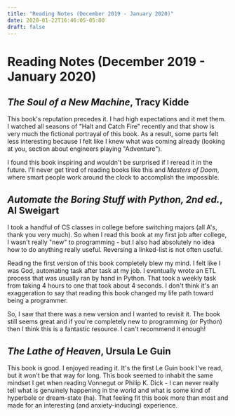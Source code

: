 ```yaml
---
title: "Reading Notes (December 2019 - January 2020)"
date: 2020-01-22T16:46:05-05:00
draft: false
---
```


# Reading Notes (December 2019 - January 2020)

## _The Soul of a New Machine_, Tracy Kidde

This book's reputation precedes it. I had high expectations and it met them. I
watched all seasons of "Halt and Catch Fire" recently and that show is very much
the fictional portrayal of this book. As a result, some parts felt less
interesting because I felt like I knew what was coming already (looking at you,
section about engineers playing "Adventure").

I found this book inspiring and wouldn't be surprised if I reread it in the
future. I'll never get tired of reading books like this and _Masters of Doom_,
where smart people work around the clock to accomplish the impossible.

## _Automate the Boring Stuff with Python, 2nd ed._, Al Sweigart

I took a handful of CS classes in college before switching majors (all A's,
thank you very much). So when I read this book at my first job after college, I
wasn't really "new" to programming - but I also had absolutely no idea how to do
anything really useful. Reversing a linked-list is not often useful.

Reading the first version of this book completely blew my mind. I felt like I
was God, automating task after task at my job. I eventually wrote an ETL process
that was usually ran by hand in Python. That took a weekly task from taking 4
hours to one that took about 4 seconds. I don't think it's an exaggeration to
say that reading this book changed my life path toward being a programmer.

So, I saw that there was a new version and I wanted to revisit it. The book
still seems great and if you're completely new to programming (or Python) then I
think this is a fantastic resource. I can't recommend it enough!

## _The Lathe of Heaven_, Ursula Le Guin

This book is good. I enjoyed reading it. It's the first Le Guin book I've read,
but it won't be that way for long. This book seemed to inhabit the same mindset
I get when reading Vonnegut or Philip K. Dick - I can never really tell what is
genuinely happening in the world and what is some kind of hyperbole or
dream-state (ha). That feeling fit this book more than most and made for an
interesting (and anxiety-inducing) experience.
